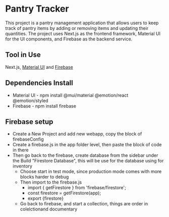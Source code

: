 # Pantry Tracker

This project is a pantry management application that allows users to keep track of pantry items by adding or removing items and updating their quantities. The project uses Next.js as the frontend framework, Material UI for the UI components, and Firebase as the backend service.

## Tool in Use

Next.js, [Material UI](https://mui.com/material-ui/) and [Firebase](https://console.firebase.google.com/)

## Dependencies Install

- Material UI - npm install @mui/material @emotion/react @emotion/styled
- Firebase - npm install firebase

## Firebase setup

- Create a New Project and add new webapp, copy the block of firebaseConfig
- Create a firebase.js in the app folder level, then paste the block of code in there
- Then go back to the firebase, create database from the sidebar under the Build "Firestore Database", this will be use for the database using for inventory
  - Choose start in test mode, since production mode comes with more blocks harder to debug
  - Then import to the firebase.js
    - import { getFirestore } from 'firebase/firestore';
    - const firestore = getFirestore(app);
    - export {firestore}
  - Go back to firebase, and start a collection, things are order in colelctionand documentary
